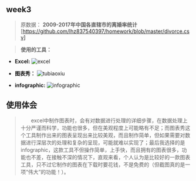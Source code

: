 ## week3
> 原数据：
__2009-2017年中国各直辖市的离婚率统计__
[https://github.com/lhz837540397/homework/blob/master/divorce.csv]

>__使用的工具：__

* __Excel:__
![excel](https://github.com/lhz837540397/homework/blob/master/excel.png)

* __图表秀：__
![tubiaoxiu](https://github.com/lhz837540397/homework/blob/master/%E5%9B%BE%E8%A1%A8%E7%A7%80.png)

* __infographic:__
![infographic](https://github.com/lhz837540397/homework/blob/master/infographic.jpg)

## 使用体会
> &emsp;&emsp;excel中制作图表时，会有对数据进行处理的详细步骤，在数据处理上十分严谨而科学，功能也很多，但在美观程度上可能略有不足；而图表秀这个工具制作出来的图表呈现出来比较美观，而且制作简单，但如果需要对数据进行深层次的处理和复杂的呈现，可能就难以实现了；最后我选择的是infographic，这款工具不但操作简单，上手快，而且拥有的图表很多，功能也不差，在接触不深的情况下，直观来看，个人认为是比较好的一款图表工具，只不过它制作的图表在下载时要花钱，不是免费的（但截图真的是一项“伟大”的功能！）。
